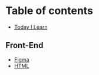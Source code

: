 # Table of contents

* [Today I Learn](README.md)

## Front-End

* [Figma](front-end/figma.md)
* [HTML](front-end/html.md)
